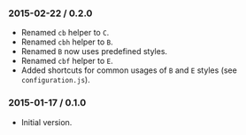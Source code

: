 ### 2015-02-22 / 0.2.0

* Renamed `cb` helper to `C`.
* Renamed `cbh` helper to `B`.
* Renamed `B` now uses predefined styles.
* Renamed `cbf` helper to `E`.
* Added shortcuts for common usages of `B` and `E` styles (see `configuration.js`).

### 2015-01-17 / 0.1.0

* Initial version.
